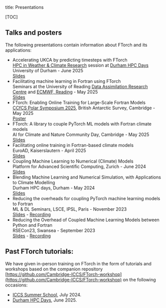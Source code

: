 title: Presentations

[TOC]

## Talks and posters

The following presentations contain information about FTorch and its
applications:

* Accelerating UKCA by predicting timesteps with FTorch<br>
  [HPC in Weather & Climate Research](https://durham.readthedocs.io/en/latest/hpcdays/workshops.html#Weather)
  session at
  [Durham HPC Days](https://www.durham.ac.uk/research/institutes-and-centres/data-science/events-/durham---hpc-days/)
  University of Durham - June 2025<br>
  [Slides](https://hackmd.io/@jwallwork/2025-durham-hpc-days?type=slide)
* Facilitating machine learning in Fortran using FTorch<br>
  Seminars at the University of Reading
  [Data Assimilation Research Centre](https://research.reading.ac.uk/met-darc/news-and-events/darc-seminar-series/)
  and [ECMWF, Reading](https://www.ecmwf.int/en/about/location/ecmwf-reading) -
  May 2025<br>
  [Slides](https://hackmd.io/@jwallwork/darc-seminar-2025?type=slide)
* FTorch: Enabling Online Training for Large-Scale Fortran Models<br>
  [CCfCS Polar Symposium 2025](https://polarnetwork.org/events/ccfcs-polar-symposium-2025/),
  British Antarctic Survey, Cambridge - May 2025<br>
  [Poster](https://niccolozanotti.com/CCfCS-PolarSymposium25/poster.pdf)<br>
* FTorch: A library to couple PyTorch ML models with Fortran climate models<br>
  AI for Climate and Nature Community Day, Cambridge - May 2025<br>
  [Slides](https://niccolozanotti.github.io/ftorch-flash)
* Facilitating online training in Fortran-based climate models<br>
  EuroAD, Kaiserslautern - April 2025<br>
  [Slides](https://hackmd.io/@jwallwork/euroad-2025?type=slide)
* Coupling Machine Learning to Numerical (Climate) Models<br>
  Platform for Advanced Scientific Computing, Zurich - June 2024<br>
  [Slides](https://jackatkinson.net/slides/PASC24)
* Blending Machine Learning and Numerical Simulation, with Applications to Climate Modelling<br>
  Durham HPC days, Durham - May 2024<br>
  [Slides](https://jackatkinson.net/slides/HPC_Durham_2024)
* Reducing the overheads for coupling PyTorch machine learning models to Fortran<br>
  ML & DL Seminars, LSCE, IPSL, Paris - November 2023<br>
  [Slides](https://jackatkinson.net/slides/IPSL_FTorch) - [Recording](https://www.youtube.com/watch?v=-NJGuV6Rz6U)
* Reducing the Overhead of Coupled Machine Learning Models between Python and Fortran<br>
  RSECon23, Swansea - September 2023<br>
  [Slides](https://jackatkinson.net/slides/RSECon23) - [Recording](https://www.youtube.com/watch?v=Ei6H_BoQ7g4&list=PL27mQJy8eDHmibt_aL3M68x-4gnXpxvZP&index=33)

## Past FTorch tutorials:

We have given in-person training on FTorch in the form of tutorials and
workshops based on the companion repository
[https://github.com/Cambridge-ICCS/FTorch-workshop](https://github.com/Cambridge-ICCS/FTorch-workshop)
on the following occasions:

* [ICCS Summer School](https://iccs.cam.ac.uk/events/institute-computing-climate-science-annual-summer-school-2024),
  July 2024.
* [Durham HPC Days](https://www.durham.ac.uk/research/institutes-and-centres/data-science/events-/durham---hpc-days/),
  June 2025.
